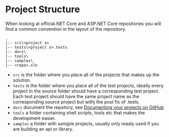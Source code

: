 # Project Structure

When looking at official.NET Core and ASP.NET Core repositories you will find a common convention in the layout of the repository.

```
.
|-- src\<project x>
|-- tests\<project x>.tests
|-- docs\
|-- tools\
|-- samples\
|-- <repo>.sln

```

* ```src``` is the folder where you place all of the projects that makes up the solution.
* ```tests``` is the folder where you place all of the test projects, ideally every project in the source folder should have a corresponding test project. Each test project should have the same project name as the corresponding source project but withj the post fix of .tests.
* ```docs``` document the repsitory, see [ Documenting your projects on GitHub](https://guides.github.com/features/wikis/)
* ```tools``` a folder containing shell scripts, tools etc that makes the development easier.
* ```samples``` a folder with samjple projects, usually only reaaly used if you are building an api or library.


